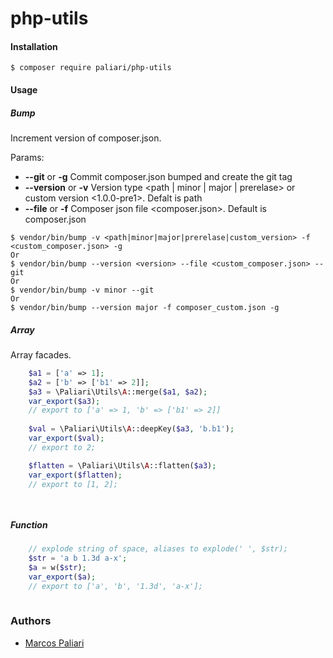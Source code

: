 # php-utils

#### Installation
	
	$ composer require paliari/php-utils

#### Usage

##### Bump

Increment version of composer.json.

   Params:
   
   - **--git** or **-g** Commit composer.json bumped and create the git tag
   - **--version** or **-v** Version type <path | minor | major | prerelase> or custom version <1.0.0-pre1>. Defalt is path
   - **--file** or **-f** Composer json file <composer.json>. Default is composer.json
   
   
	$ vendor/bin/bump -v <path|minor|major|prerelase|custom_version> -f <custom_composer.json> -g
	Or
	$ vendor/bin/bump --version <version> --file <custom_composer.json> --git
	Or
	$ vendor/bin/bump -v minor --git
	Or
	$ vendor/bin/bump --version major -f composer_custom.json -g

##### Array
Array facades.

```php
    $a1 = ['a' => 1];
    $a2 = ['b' => ['b1' => 2]];
    $a3 = \Paliari\Utils\A::merge($a1, $a2);
    var_export($a3);
    // export to ['a' => 1, 'b' => ['b1' => 2]]
    
    $val = \Paliari\Utils\A::deepKey($a3, 'b.b1');
    var_export($val);
    // export to 2;

    $flatten = \Paliari\Utils\A::flatten($a3);
    var_export($flatten);
    // export to [1, 2];

    
```

##### Function
```php
    // explode string of space, aliases to explode(' ', $str);
    $str = 'a b 1.3d a-x';
    $a = w($str);
    var_export($a);
    // export to ['a', 'b', '1.3d', 'a-x'];
    
```


### Authors

- [Marcos Paliari](http://paliari.com.br)
